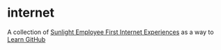 internet
========

A collection of [Sunlight Employee First Internet Experiences](https://github.com/rebeccawilliams/internet/edit/master/Experiences.md)
as a way to [Learn GitHub](https://github.com/rebeccawilliams/internet/edit/master/LearnGitHub.md)
